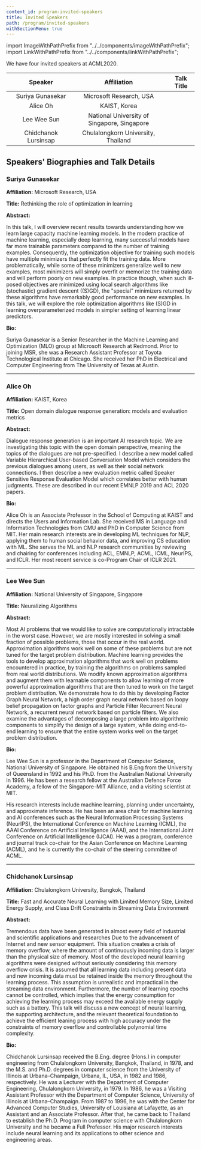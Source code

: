 ```yaml
---
content_id: program-invited-speakers
title: Invited Speakers
path: /program/invited-speakers
withSectionMenu: true
---
```


import ImageWithPathPrefix from "../../components/imageWithPathPrefix";
import LinkWithPathPrefix from "../../components/linkWithPathPrefix";

We have four invited speakers at ACML2020.

|  | Speaker  | Affiliation  | Talk Title  |
|:---:|:---:|:---:|:---:|
| <ImageWithPathPrefix width="200px" src="pathPrefix::/invited-speakers/SuriyaGunasekar.jpg"/> | Suriya Gunasekar | Microsoft Research, USA | <LinkWithPathPrefix text="Rethinking the role of optimization in learning" href="pathPrefix::/video/invited-talk/suriya-gunasekar"/>|
| <ImageWithPathPrefix width="200px" src="pathPrefix::/invited-speakers/AliceOh.jpg"/> | Alice Oh | KAIST, Korea | <LinkWithPathPrefix text="Open domain dialogue response generation: models and evaluation metrics" href="pathPrefix::/video/invited-talk/alice-oh"/> |
| <ImageWithPathPrefix width="200px" src="pathPrefix::/invited-speakers/WeeSunLee.jpg"/> | Lee Wee Sun | National University of Singapore, Singapore | <LinkWithPathPrefix text="Neuralizing Algorithms" href="pathPrefix::/video/invited-talk/lee-wee-sun"/> |
| <ImageWithPathPrefix width="200px" src="pathPrefix::/invited-speakers/chidchnok.jpg"/> | Chidchanok Lursinsap | Chulalongkorn University, Thailand |  <LinkWithPathPrefix text="Fast and Accurate Neural Learning with Limited Memory Size, Limited Energy Supply, and Class Drift Constraints in Streaming Data Environment (in preparation)" href="pathPrefix::/video/invited-talk/chidchanok-lursinsap"/> |

## Speakers' Biographies and Talk Details

### Suriya Gunasekar
<div align="center">
    <ImageWithPathPrefix width="200px" src="pathPrefix::/invited-speakers/SuriyaGunasekar.jpg"/> 
</div>

**Affiliation:** Microsoft Research, USA

**Title:** Rethinking the role of optimization in learning

**Abstract:**

In this talk, I will overview recent results towards understanding how we learn large capacity machine learning models. In the modern practice of machine learning, especially deep learning, many successful models have far more trainable parameters compared to the number of training examples. Consequently, the optimization objective for training such models have multiple minimizers that perfectly fit the training data. More problematically, while some of these minimizers generalize well to new examples, most minimizers will simply overfit or memorize the training data and will perform poorly on new examples. In practice though, when such ill-posed objectives are minimized using local search algorithms like (stochastic) gradient descent ((S)GD), the "special" minimizers returned by these algorithms have remarkably good performance on new examples. In this talk, we will explore the role optimization algorithms like (S)GD in learning overparameterized models in simpler setting of learning linear predictors.

**Bio:**

Suriya Gunasekar is a Senior Researcher in the Machine Learning and Optimization (MLO) group at Microsoft Research at Redmond. Prior to joining MSR, she was a Research Assistant Professor at Toyota Technological Institute at Chicago. She received her PhD in Electrical and Computer Engineering from The University of Texas at Austin. 

<hr/>

### Alice Oh
<div align="center">
    <ImageWithPathPrefix width="200px" src="pathPrefix::/invited-speakers/AliceOh.jpg"/> 
</div>

**Affiliation:** KAIST, Korea

**Title:** Open domain dialogue response generation: models and evaluation metrics

**Abstract:**

Dialogue response generation is an important AI research topic. We are investigating this topic with the open domain perspective, meaning the topics of the dialogues are not pre-specified. I describe a new model called Variable Hierarchical User-based Conversation Model which considers the previous dialogues among users, as well as their social network connections. I then describe a new evaluation metric called Speaker Sensitive Response Evaluation Model which correlates better with human judgments. These are described in our recent EMNLP 2019 and ACL 2020 papers.

**Bio:**

Alice Oh is an Associate Professor in the School of Computing at KAIST and directs the Users and Information Lab. She received MS in Language and Information Technologies from CMU and PhD in Computer Science from MIT. Her main research interests are in developing ML techniques for NLP, applying them to human social behavior data, and improving CS education with ML. She serves the ML and NLP research communities by reviewing and chairing for conferences including ACL, EMNLP, ACML, ICML, NeurIPS, and ICLR. Her most recent service is co-Program Chair of ICLR 2021.

<hr/>

### Lee Wee Sun
<div align="center">
    <ImageWithPathPrefix width="200px" src="pathPrefix::/invited-speakers/WeeSunLee.jpg"/> 
</div>

**Affiliation:** National University of Singapore, Singapore

**Title:** Neuralizing Algorithms

**Abstract:**

Most AI problems that we would like to solve are computationally intractable in the worst case. However, we are mostly interested in solving a small fraction of possible problems, those that occur in the real world. Approximation algorithms work well on some of these problems but are not tuned for the target problem distribution. Machine learning provides the tools to develop approximation algorithms that work well on problems encountered in practice, by training the algorithms on problems sampled from real world distributions. We modify known approximation algorithms and augment them with learnable components to allow learning of more powerful approximation algorithms that are then tuned to work on the target problem distribution. We demonstrate how to do this by developing Factor Graph Neural Network, a high order graph neural network based on loopy belief propagation on factor graphs and Particle Filter Recurrent Neural Network, a recurrent neural network based on particle filters. We also examine the advantages of decomposing a large problem into algorithmic components to simplify the design of a large system, while doing end-to-end learning to ensure that the entire system works well on the target problem distribution.

**Bio:**

Lee Wee Sun is a professor in the Department of Computer Science, National University of Singapore. He obtained his B.Eng from the University of Queensland in 1992 and his Ph.D. from the Australian National University in 1996. He has been a research fellow at the Australian Defence Force Academy, a fellow of the Singapore-MIT Alliance, and a visiting scientist at MIT.  

His research interests include machine learning, planning under uncertainty, and approximate inference. He has been an area chair for machine learning and AI conferences such as the Neural Information Processing Systems (NeurIPS), the International Conference on Machine Learning (ICML), the AAAI Conference on Artificial Intelligence (AAAI), and the International Joint Conference on Artificial Intelligence (IJCAI). He was a program, conference and journal track co-chair for the Asian Conference on Machine Learning (ACML), and he is currently the co-chair of the steering committee of ACML.

<hr/>

### Chidchanok Lursinsap
<div align="center">
    <ImageWithPathPrefix width="200px" src="pathPrefix::/invited-speakers/chidchnok.jpg"/> 
</div>

**Affiliation:** Chulalongkorn University, Bangkok, Thailand

**Title:** Fast and Accurate Neural Learning with Limited Memory Size, Limited Energy Supply, and Class Drift Constraints in Streaming Data Environment

**Abstract:**

Tremendous data have been generated in almost every field of industrial and scientific applications and researches Due to the advancement of Internet and new sensor equipment. This situation creates a crisis of memory overflow, where the amount of continuously incoming data is larger than the physical size of memory. Most of the developed neural learning algorithms were designed without seriously considering this memory overflow crisis. It is assumed that all learning data including present data and new incoming data must be retained inside the memory throughout the learning process. This assumption is unrealistic and impractical in the streaming data environment. Furthermore, the number of learning epochs cannot be controlled, which implies that the energy consumption for achieving the learning process may exceed the available energy supply such as a battery. This talk will discuss a new concept of neural learning, the supporting architecture, and the relevant theoretical foundation to achieve the efficient leaning process with high accuracy under the constraints of memory overflow and controllable polynomial time complexity.

**Bio:**

Chidchanok Lursinsap received the B.Eng. degree (Hons.) in computer engineering from Chulalongkorn University, Bangkok,
Thailand, in 1978, and the M.S. and Ph.D. degrees in computer science from the University of Illinois at
Urbana–Champaign, Urbana, IL, USA, in 1982 and 1986, respectively.
He was a Lecturer with the Department of Computer Engineering, Chulalongkorn University, in 1979. In 1986,
he was a Visiting Assistant Professor with the Department of Computer Science, University of Illinois at Urbana–Champaign.
From 1987 to 1996, he was with the Center for Advanced Computer Studies, University of Louisiana at Lafayette,
as an Assistant and an Associate Professor.
After that, he came back to Thailand to establish the Ph.D. Program in computer science with Chulalongkorn University
and he became a Full Professor. His major research interests include neural learning and its applications to other science and engineering areas.